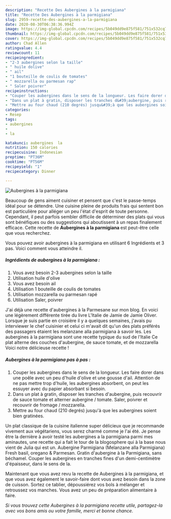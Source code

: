 ```yaml
---
description: "Recette Des Aubergines à la parmigiana"
title: "Recette Des Aubergines à la parmigiana"
slug: 2959-recette-des-aubergines-a-la-parmigiana
date: 2020-08-30T06:38:36.994Z
image: https://img-global.cpcdn.com/recipes/5b049dd9e875f581/751x532cq70/aubergines-a-la-parmigiana-photo-principale-de-la-recette.jpg
thumbnail: https://img-global.cpcdn.com/recipes/5b049dd9e875f581/751x532cq70/aubergines-a-la-parmigiana-photo-principale-de-la-recette.jpg
cover: https://img-global.cpcdn.com/recipes/5b049dd9e875f581/751x532cq70/aubergines-a-la-parmigiana-photo-principale-de-la-recette.jpg
author: Chad Allen
ratingvalue: 4.4
reviewcount: 11
recipeingredient:
- "2-3 aubergines selon la taille"
- " huile dolive"
- " ail"
- "1 bouteille de coulis de tomates"
- " mozzarella ou parmesan rap"
- " Saler poivrer"
recipeinstructions:
- "Couper les aubergines dans le sens de la longueur. Les faire dorer dans une poêle avec un peu d&#39;huile d&#39;olive et une gousse d&#39;ail. Attention de ne pas mettre trop d&#39;huile, les aubergines absorbent, on peut les essuyer avec du papier absorbant si besoin."
- "Dans un plat à gratin, disposer les tranches d&#39;aubergine, puis recouvrir de sauce tomate et alterner aubergine / tomate. Saler, poivrer et recouvrir de fromage / mozzarella."
- "Mettre au four chaud (210 degrés) jusqu&#39;à que les aubergines soient bien gratinées."
categories:
- Resep
tags:
- aubergines
- 
- la

katakunci: aubergines  la 
nutrition: 150 calories
recipecuisine: Indonesian
preptime: "PT36M"
cooktime: "PT56M"
recipeyield: "1"
recipecategory: Dinner

---
```



![Aubergines à la parmigiana](https://img-global.cpcdn.com/recipes/5b049dd9e875f581/751x532cq70/aubergines-a-la-parmigiana-photo-principale-de-la-recette.jpg)

Beaucoup de gens aiment cuisiner et pensent que c'est le passe-temps idéal pour se détendre. Une cuisine pleine de produits frais qui sentent bon est particulière pour alléger un peu l'état d'esprit de toute personne. Cependant, il peut parfois sembler difficile de déterminer des plats qui vous sont bénéfiques ou des suggestions qui aboutissent à un repas finalement efficace. Cette recette de <strong> Aubergines à la parmigiana </strong> est peut-être celle que vous recherchez.

<!--inarticleads1-->

Vous pouvez avoir aubergines à la parmigiana en utilisant 6 Ingrédients et 3 pas. Voici comment vous atteindre il.

##### Ingrédients de aubergines à la parmigiana :

1. Vous avez besoin 2-3 aubergines selon la taille
1. Utilisation  huile d&#39;olive
1. Vous avez besoin  ail
1. Utilisation 1 bouteille de coulis de tomates
1. Utilisation  mozzarella ou parmesan rapé
1. Utilisation  Saler, poivrer


J&#39;ai déjà une recette d&#39;aubergines à la Parmesane sur mon blog. En voici une légèrement différente tirée du livre L&#39;Italie de Jamie de Jamie Oliver. Lorsque je suis partie en croisière il y a quelques semaines, j&#39;avais pu interviewer le chef cuisinier et celui ci m&#39;avait dit qu&#39;un des plats préférés des passagers étaient les melanzane alla parmigiana à savoir les. Les aubergines à la parmigiana sont une recette typique du sud de l&#39;Italie Ce plat alterne des couches d&#39;aubergine, de sauce tomate, et de mozzarella Voici notre délicieuse recette ! 

<!--inarticleads2-->

##### Aubergines à la parmigiana pas à pas :

1. Couper les aubergines dans le sens de la longueur. Les faire dorer dans une poêle avec un peu d&#39;huile d&#39;olive et une gousse d&#39;ail. Attention de ne pas mettre trop d&#39;huile, les aubergines absorbent, on peut les essuyer avec du papier absorbant si besoin.
1. Dans un plat à gratin, disposer les tranches d&#39;aubergine, puis recouvrir de sauce tomate et alterner aubergine / tomate. Saler, poivrer et recouvrir de fromage / mozzarella.
1. Mettre au four chaud (210 degrés) jusqu&#39;à que les aubergines soient bien gratinées.


Un plat classique de la cuisine italienne super délicieux que je recommande vivement aux végétariens, vous serez charmé comme je l&#39;ai été. Je pense être la dernière à avoir testé les aubergines a la parmigiana parmi mes aminautes, une recette qui a fait le tour de la blogosphere qui à la base nous vient de Julia qui est un. Aubergine Parmigiana (Melanzane alla Parmigiana) Fresh basil, oregano &amp; Parmesan. Gratin d&#39;aubergine à la Parmigiana, sans béchamel. Couper les aubergines en tranches fines d&#39;un demi-centimètre d&#39;épaisseur, dans le sens de la. 

<!--inarticleads1-->

<p>
Maintenant que vous avez revu la recette de Aubergines à la parmigiana, et que vous avez également le savoir-faire dont vous avez besoin dans la zone de cuisson. Sortez ce tablier, dépoussiérez vos bols à mélanger et retroussez vos manches. Vous avez un peu de préparation alimentaire à faire.
</p>

<p>
<i>Si vous trouvez cette Aubergines à la parmigiana recette utile, partagez-la avec vos bons amis ou votre famille, merci et bonne chance.</i>
</p>

